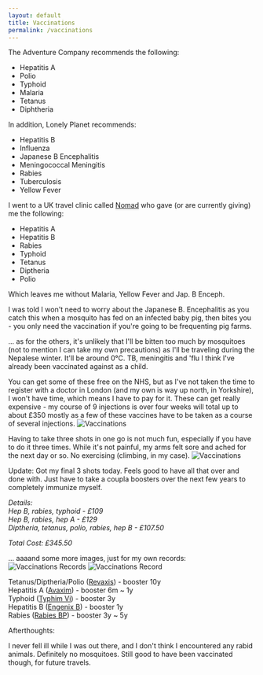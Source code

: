 ```yaml
---
layout: default
title: Vaccinations
permalink: /vaccinations
---
```


The Adventure Company recommends the following:

* Hepatitis A
* Polio
* Typhoid
* Malaria
* Tetanus
* Diphtheria

In addition, Lonely Planet recommends:

* Hepatitis B
* Influenza
* Japanese B Encephalitis
* Meningococcal Meningitis
* Rabies
* Tuberculosis
* Yellow Fever

I went to a UK travel clinic called <a href="http://www.nomadtravel.co.uk/pages/nomad-travel-clinics">Nomad</a> who gave (or are currently giving) me the following:

* Hepatitis A
* Hepatitis B
* Rabies
* Typhoid
* Tetanus
* Diptheria
* Polio

Which leaves me without Malaria, Yellow Fever and Jap. B Enceph.

I was told I won't need to worry about the Japanese B. Encephalitis as you catch this when a mosquito has fed on an infected baby pig, then bites you - you only need the vaccination if you're going to be frequenting pig farms.

... as for the others, it's unlikely that I'll be bitten too much by mosquitoes (not to mention I can take my own precautions) as I'll be traveling during the Nepalese winter. It'll be around 0°C. TB, meningitis and 'flu I think I've already been vaccinated against as a child.

You can get some of these free on the NHS, but as I've not taken the time to register with a doctor in London (and my own is way up north, in Yorkshire), I won't have time, which means I have to pay for it. These can get really expensive - my course of 9 injections is over four weeks will total up to about £350 mostly as a few of these vaccines have to be taken as a course of several injections.
![]({{site.baseurl}}/assets/vacs1.jpg "Vaccinations")

Having to take three shots in one go is not much fun, especially if you have to do it three times. While it's not painful, my arms felt sore and ached for the next day or so. No exercising (climbing, in my case).
![]({{site.baseurl}}/assets/vacs2.jpg "Vaccinations")

Update: Got my final 3 shots today. Feels good to have all that over and done with. Just have to take a coupla boosters over the next few years to completely immunize myself.

*Details:*<br />
*Hep B, rabies, typhoid - £109*<br />
*Hep B, rabies, hep A - £129*<br />
*Diptheria, tetanus, polio, rabies, hep B - £107.50*

*Total Cost: £345.50*

... aaaand some more images, just for my own records:
![]({{site.baseurl}}/assets/vacsrecord1.jpg "Vaccinations Records")
![]({{site.baseurl}}/assets/vacsrecord2.jpg "Vaccinations Record")

Tetanus/Diptheria/Polio (<a href="http://www.netdoctor.co.uk/medicines/100005089.html">Revaxis</a>) - booster 10y<br />
Hepatitis A (<a href="http://www.netdoctor.co.uk/medicines/100003051.html">Avaxim</a>) - booster 6m ~ 1y<br />
Typhoid (<a href="http://www.netdoctor.co.uk/medicines/100003093.html">Typhim Vi</a>) - booster 3y<br />
Hepatitis B (<a href="http://www.netdoctor.co.uk/medicines/100003062.html">Engenix B</a>) - booster 1y<br />
Rabies (<a href="http://www.netdoctor.co.uk/medicines/100003085.html">Rabies BP</a>) - booster 3y ~ 5y

Afterthoughts:

I never fell ill while I was out there, and I don't think I encountered any rabid animals. Definitely no mosquitoes. Still good to have been vaccinated though, for future travels.
